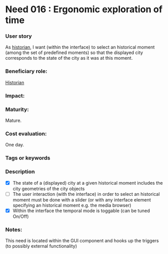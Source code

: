 # Need 016 : Ergonomic exploration of time
 

### User story
As [historian](https://github.com/MEPP-team/RICT/blob/master/Doc/Devel/Needs/Roles.md#city-knowledgeable-person), I want (within the interface) to select an historical moment (among the set of predefined moments) so that the displayed city corresponds to the state of the city as it was at this moment.

### Beneficiary role:
[Historian](https://github.com/MEPP-team/RICT/blob/master/Doc/Devel/Needs/Roles.md#city-knowledgeable-person)

### Impact: 

### Maturity:
Mature.

### Cost evaluation:
One day.

### Tags or keywords

### Description
- [x] The state of a (displayed) city at a given historical moment includes the city geometries of the city objects 
- [ ] The user interaction (with the interface) in order to select an historical moment must be done with a slider (or with any interface element specifying an historical moment e.g. the media browser)
- [x] Within the interface the temporal mode is toggable (can be tuned On/Off)

### Notes:
This need is located within the GUI component and hooks up the triggers (to possibly external functionality)

